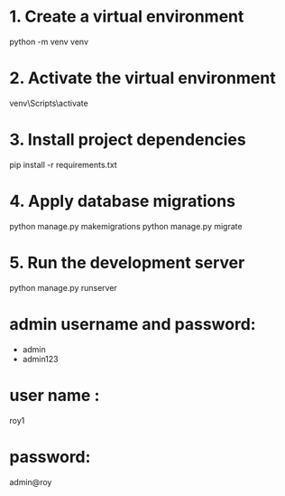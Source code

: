 # 1. Create a virtual environment
python -m venv venv

# 2. Activate the virtual environment
venv\Scripts\activate

# 3. Install project dependencies
pip install -r requirements.txt

# 4. Apply database migrations
python manage.py makemigrations
python manage.py migrate

# 5. Run the development server
python manage.py runserver

# admin username and password:
* admin
* admin123

# user name : 
roy1
# password:
admin@roy

